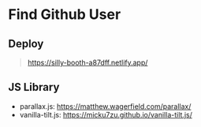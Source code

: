 # Find Github User
## Deploy
>https://silly-booth-a87dff.netlify.app/

## JS Library
- parallax.js: https://matthew.wagerfield.com/parallax/
- vanilla-tilt.js: https://micku7zu.github.io/vanilla-tilt.js/